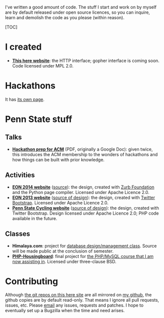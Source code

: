 I've written a good amount of code. The stuff I start and work on by myself are by default released under open source licences, so you can inquire, learn and demolish the code as you please (within reason).

[TOC]

# I created
* **[This here website](http://cgit.vishwin.info/http.git/)**: the HTTP interface; gopher interface is coming soon. Code licensed under MPL&nbsp;2.0.

# Hackathons
It has [its own page](Hackathons).

# Penn State stuff

## Talks

* **[Hackathon prep for ACM](/static/ACM_Hackathon_prep.pdf)** (PDF, originally a Google Doc): given twice, this introduces the ACM membership to the wonders of hackathons and how things can be built with prior knowledge.

## Activities

* **[EON 2014 website](http://www.engr.psu.edu/eon/2014/)** ([source](http://cgit.vishwin.info/PSU-EON-2014-website.git/)): the design, created with [Zurb Foundation](http://foundation.zurb.com/) and the Python page compiler. Licensed under Apache Licence&nbsp;2.0.
* **[EON 2013 website](http://www.engr.psu.edu/eon/2013/)** ([source of design](http://cgit.vishwin.info/PSU-EON-2013-bootswatch.git/)): the design, created with [Twitter Bootstrap](http://getbootstrap.com/). Licensed under Apache Licence&nbsp;2.0.
* **[Penn State Cycling website](http://clubs.psu.edu/up/bike/)** ([source of design](http://cgit.vishwin.info/PSU-Cycling-bootswatch.git/)): the design, created with Twitter Bootstrap. Design licensed under Apache Licence&nbsp;2.0; PHP code available in the future.

## Classes

* **Himalaya.com**: project for [database design/management class](http://www.cse.psu.edu/~wlee/cmpsc431w/). Source will be made public at the conclusion of semester.
* **[PHP-Housingboard](http://cgit.vishwin.info/php-housingboard.git/)**: final project for [the PHP/MySQL course that I am now assisting in](http://www.openwebby.com/IST256/). Licensed under three-clause BSD.

# Contributing

Although [the git repos on this here site](http://cgit.vishwin.info) are all mirrored on [my github](https://github.com/vishwin), the github copies are by default read-only. That means I ignore all pull requests, issues, etc. Please [email](/Contact) any issues, requests and patches. I hope to eventually set up a Bugzilla when the time and need arises.
